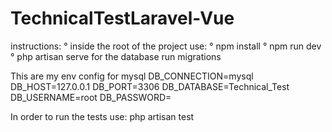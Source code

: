 # TechnicalTestLaravel-Vue

instructions:
  ° inside the root of the project use:
  ° npm install
  ° npm run dev
  ° php artisan serve
  for the database run migrations

This are my env config for mysql 
DB_CONNECTION=mysql
DB_HOST=127.0.0.1
DB_PORT=3306
DB_DATABASE=Technical_Test
DB_USERNAME=root
DB_PASSWORD=

In order to run the tests use: php artisan test
